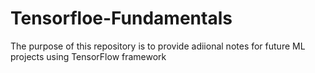 # Tensorfloe-Fundamentals
The purpose of this repository is to provide adiional notes for future ML projects using TensorFlow framework
